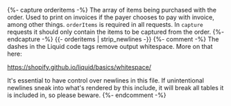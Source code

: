{%- capture orderitems -%}
    The array of items being purchased with the order.
    Used to print on invoices if the payer chooses to pay with invoice, among
    other things. `orderItems` is required in all requests.
    In `capture` requests it should only contain the items to be captured from the order.
{%- endcapture -%}
{{- orderitems | strip_newlines -}}
{%- comment -%}
The dashes in the Liquid code tags remove output whitespace. More on that here:

<https://shopify.github.io/liquid/basics/whitespace/>

It's essential to have control over newlines in this file. If unintentional
newlines sneak into what's rendered by this include, it will break all tables
it is included in, so please beware.
{%- endcomment -%}
